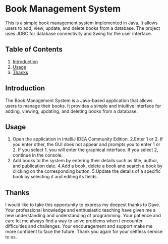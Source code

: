# Book Management System

This is a simple book management system implemented in Java. It allows users to add, view, update, and delete books from a database. The project uses JDBC for database connectivity and Swing for the user interface.

## Table of Contents

1. [Introduction](#introduction)
2. [Usage](#usage)
3. [Thanks](#Thanks)

## Introduction

The Book Management System is a Java-based application that allows users to manage their books. It provides a simple and intuitive interface for adding, viewing, updating, and deleting books from a database.


## Usage

1. Open the application in IntelliJ IDEA Community Edition.
2.Enter 1 or 2. If you enter other, the GUI does not appear and prompts you to enter 1 or 2. If you select 1, you will enter the graphical interface. If you select 2, continue in the console.
3. Add books to the system by entering their details such as title, author, and publication date.
4.Add a book, delete a book and search a book by clicking on the corresponding button.
5.Update the details of a specific book by selecting it and editing its fields.

## Thanks

I would like to take this opportunity to express my deepest thanks to Dave. Your professional     knowledge and enthusiastic teaching have given me a new understanding and understanding of   programming. Your patience and care let me always find a way to solve problems when I        encounter difficulties and challenges. Your encouragement and support make me more confident   to face the future. Thank you again for your selfless service to us.   
